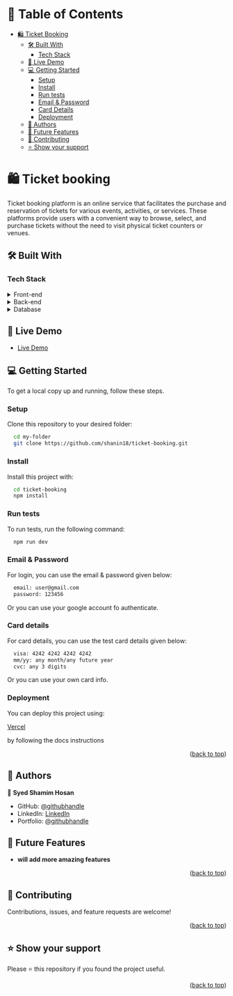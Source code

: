 <a name="readme-top"></a>

<!-- TABLE OF CONTENTS -->

# 📗 Table of Contents

- [🛍️ Ticket Booking](#-Ticket-Booking-)
  - [🛠 Built With ](#-built-with-)
    - [Tech Stack ](#tech-stack-)
  - [🚀 Live Demo ](#-live-demo-)
  - [💻 Getting Started ](#-getting-started-)
    - [Setup](#setup)
    - [Install](#install)
    - [Run tests](#run-tests)
    - [Email & Password](#email-&-password)
    - [Card Details](#card-details)
    - [Deployment](#deployment)
  - [👥 Authors ](#-authors-)
  - [🔭 Future Features ](#-future-features-)
  - [🤝 Contributing ](#-contributing-)
  - [⭐️ Show your support ](#️-show-your-support-)

<!-- PROJECT DESCRIPTION -->

# 🛍️ Ticket booking <a name="about-project"></a>

Ticket booking platform is an online service that facilitates the purchase and reservation of tickets for various events, activities, or services. These platforms provide users with a convenient way to browse, select, and purchase tickets without the need to visit physical ticket counters or venues.

## 🛠 Built With <a name="built-with"></a>

### Tech Stack <a name="tech-stack"></a>

<details>
  <summary>Front-end</summary>
  <ul>
    <li><a href="https://react.dev/">ReactJs</a></li>
    <li><a href="https://tailwindui.com/">Tailwind</a></li>
  </ul>
</details>
<details>
  <summary>Back-end</summary>
  <ul>
    <li><a href="https://expressjs.com/">ExpressJS</a></li>
  </ul>
</details>

<details>
<summary>Database</summary>
  <ul>
    <li><a href="https://mongodb.com">MongoDB</a></li>
  </ul>
</details>

## 🚀 Live Demo <a name="live-demo"></a>

- <a href="https://shopease-gamma.vercel.app/">Live Demo</a>

<!-- GETTING STARTED -->

## 💻 Getting Started <a name="getting-started"></a>

To get a local copy up and running, follow these steps.

### Setup

Clone this repository to your desired folder:

```sh
  cd my-folder
  git clone https://github.com/shanin18/ticket-booking.git
```

### Install

Install this project with:

```sh
  cd ticket-booking
  npm install
```

### Run tests

To run tests, run the following command:

```sh
  npm run dev
```

### Email & Password

For login, you can use the email & password given below:

```sh
  email: user@gmail.com
  password: 123456
```

Or you can use your google account fo authenticate.

### Card details

For card details, you can use the test card details given below:

```sh
  visa: 4242 4242 4242 4242
  mm/yy: any month/any future year
  cvc: any 3 digits
```

Or you can use your own card info.

### Deployment

You can deploy this project using:

<a href="https://vercel.com">Vercel</a>

by following the docs instructions

<p align="right">(<a href="#readme-top">back to top</a>)</p>

## 👥 Authors <a name="authors"></a>

👤 **Syed Shamim Hosan**

- GitHub: [@githubhandle](https://github.com/shanin18)
- LinkedIn: [LinkedIn](https://www.linkedin.com/in/syed-shamim-hosan/)
- Portfolio: [@githubhandle](https://jovial-dieffenbachia-a9caa5.netlify.app/)

## 🔭 Future Features <a name="future-features"></a>

- **will add more amazing features**

<p align="right">(<a href="#readme-top">back to top</a>)</p>

## 🤝 Contributing <a name="contributing"></a>

Contributions, issues, and feature requests are welcome!

<p align="right">(<a href="#readme-top">back to top</a>)</p>

## ⭐️ Show your support <a name="support"></a>

Please ⭐️ this repository if you found the project useful.

<p align="right">(<a href="#readme-top">back to top</a>)</p>

